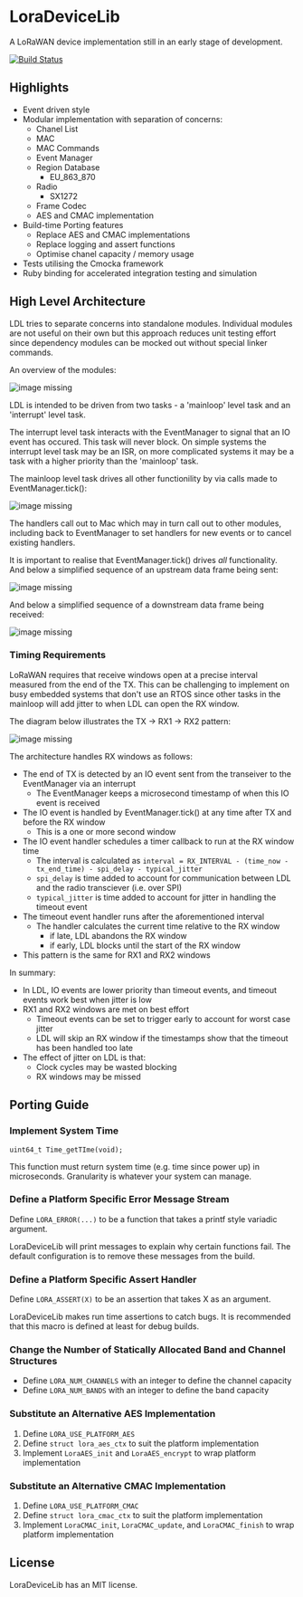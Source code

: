 LoraDeviceLib
=============

A LoRaWAN device implementation still in an early stage of development.

[![Build Status](https://travis-ci.org/cjhdev/lora_device_lib.svg?branch=master)](https://travis-ci.org/cjhdev/lora_device_lib)

## Highlights

- Event driven style
- Modular implementation with separation of concerns:
    - Chanel List
    - MAC
    - MAC Commands
    - Event Manager
    - Region Database
        - EU_863_870
    - Radio
        - SX1272
    - Frame Codec
    - AES and CMAC implementation
- Build-time Porting features
    - Replace AES and CMAC implementations
    - Replace logging and assert functions
    - Optimise chanel capacity / memory usage
- Tests utilising the Cmocka framework
- Ruby binding for accelerated integration testing and simulation

## High Level Architecture

LDL tries to separate concerns into standalone modules. Individual modules are not useful
on their own but this approach reduces unit testing effort since dependency modules can be
mocked out without special linker commands.

An overview of the modules:

![image missing](doc/plantuml/modules.png "LoraDeviceLib Modules")

LDL is intended to be driven from two tasks - a 'mainloop' level task and an 'interrupt' level task.

The interrupt level task interacts with the EventManager to signal that an IO event has occured. This task will
never block. On simple systems the interrupt level task may be an ISR, on more complicated systems it may be a task with a higher priority
than the 'mainloop' task.

The mainloop level task drives all other functionility by via calls made to EventManager.tick():

![image missing](doc/plantuml/event_tick.png "EventManger Tick")

The handlers call out to Mac which may in turn call out to other modules, including back to EventManager
to set handlers for new events or to cancel existing handlers.

It is important to realise that EventManager.tick() drives _all_ functionality. And below a simplified sequence 
of an upstream data frame being sent:

![image missing](doc/plantuml/tick_upstream.png "Upstream")

And below a simplified sequence of a downstream data frame being received:

![image missing](doc/plantuml/tick_downstream.png "Downstream")

### Timing Requirements

LoRaWAN requires that receive windows open at a precise interval measured
from the end of the TX. This can be challenging to implement on busy 
embedded systems that don't use an RTOS since other tasks
in the mainloop will add jitter to when LDL can open the RX window.

The diagram below illustrates the TX -> RX1 -> RX2 pattern:

![image missing](doc/plantuml/rx_windows.png "RX Timing")

The architecture handles RX windows as follows:

- The end of TX is detected by an IO event sent from the transeiver to the EventManager via an interrupt
    - The EventManager keeps a microsecond timestamp of when this IO event is received
- The IO event is handled by EventManager.tick() at any time after TX and before the RX window
    - This is a one or more second window
- The IO event handler schedules a timer callback to run at the RX window time
    - The interval is calculated as `interval = RX_INTERVAL - (time_now - tx_end_time) - spi_delay - typical_jitter`
    - `spi_delay` is time added to account for communication between LDL and the radio transciever (i.e. over SPI)
    - `typical_jitter` is time added to account for jitter in handling the timeout event
- The timeout event handler runs after the aforementioned interval
    - The handler calculates the current time relative to the RX window
        - if late, LDL abandons the RX window        
        - if early, LDL blocks until the start of the RX window
- This pattern is the same for RX1 and RX2 windows
    
In summary:

- In LDL, IO events are lower priority than timeout events, and timeout events work best when jitter is low
- RX1 and RX2 windows are met on best effort
    - Timeout events can be set to trigger early to account for worst case jitter
    - LDL will skip an RX window if the timestamps show that the timeout has been handled too late
- The effect of jitter on LDL is that:
    - Clock cycles may be wasted blocking
    - RX windows may be missed
    
## Porting Guide

### Implement System Time

```
uint64_t Time_getTIme(void);
```
This function must return system time (e.g. time since power up) in microseconds. Granularity is
whatever your system can manage.

### Define a Platform Specific Error Message Stream

Define `LORA_ERROR(...)` to be a function that takes a printf style variadic argument.

LoraDeviceLib will print messages to explain why certain functions fail. The
default configuration is to remove these messages from the build.

### Define a Platform Specific Assert Handler

Define `LORA_ASSERT(X)` to be an assertion that takes X as an argument.

LoraDeviceLib makes run time assertions to catch bugs. It is recommended
that this macro is defined at least for debug builds.

### Change the Number of Statically Allocated Band and Channel Structures

- Define `LORA_NUM_CHANNELS` with an integer to define the channel capacity
- Define `LORA_NUM_BANDS` with an integer to define the band capacity

### Substitute an Alternative AES Implementation

1. Define `LORA_USE_PLATFORM_AES`
2. Define `struct lora_aes_ctx` to suit the platform implementation
3. Implement `LoraAES_init` and `LoraAES_encrypt` to wrap platform implementation

### Substitute an Alternative CMAC Implementation

1. Define `LORA_USE_PLATFORM_CMAC`
2. Define `struct lora_cmac_ctx` to suit the platform implementation
3. Implement `LoraCMAC_init`, `LoraCMAC_update`, and `LoraCMAC_finish` to wrap platform implementation

## License

LoraDeviceLib has an MIT license.
